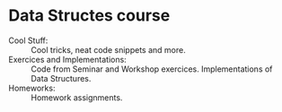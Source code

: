 # Data Structes course

<dl>
  <dt>Cool Stuff:</dt>
  <dd>Cool tricks, neat code snippets and more.</dd>

  <dt>Exercices and Implementations:</dt>
  <dd>Code from Seminar and Workshop exercices.
  Implementations of Data Structures.</dd>

  <dt>Homeworks:</dt>
  <dd>Homework assignments.</dd>
</dl>
